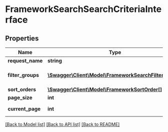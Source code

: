 # FrameworkSearchSearchCriteriaInterface

## Properties
Name | Type | Description | Notes
------------ | ------------- | ------------- | -------------
**request_name** | **string** |  | 
**filter_groups** | [**\Swagger\Client\Model\FrameworkSearchFilterGroup[]**](FrameworkSearchFilterGroup.md) | A list of filter groups. | 
**sort_orders** | [**\Swagger\Client\Model\FrameworkSortOrder[]**](FrameworkSortOrder.md) | Sort order. | [optional] 
**page_size** | **int** | Page size. | [optional] 
**current_page** | **int** | Current page. | [optional] 

[[Back to Model list]](../README.md#documentation-for-models) [[Back to API list]](../README.md#documentation-for-api-endpoints) [[Back to README]](../README.md)


